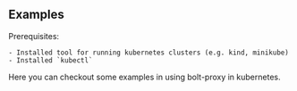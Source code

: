 ## Examples

Prerequisites:

    - Installed tool for running kubernetes clusters (e.g. kind, minikube)
    - Installed `kubectl`


Here you can checkout some examples in using bolt-proxy in kubernetes.